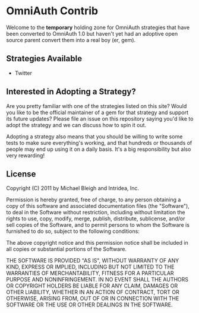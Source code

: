 # OmniAuth Contrib

Welcome to the **temporary** holding zone for OmniAuth strategies that
have been converted to OmniAuth 1.0 but haven't yet had an adoptive open
source parent convert them into a real boy (er, gem).

## Strategies Available

* Twitter

## Interested in Adopting a Strategy?

Are you pretty familiar with one of the strategies listed on this site?
Would you like to be the official maintainer of a gem for that strategy
and support its future updates? Please file an issue on this repository
saying you'd like to adopt the strategy and we can discuss how to spin
it out.

Adopting a strategy also means that you should be willing to write some
tests to make sure everything's working, and that hundreds or thousands
of people may end up using it on a daily basis. It's a big
responsibility but also very rewarding!

## License

Copyright (C) 2011 by Michael Bleigh and Intridea, Inc.

Permission is hereby granted, free of charge, to any person obtaining a copy
of this software and associated documentation files (the "Software"), to deal
in the Software without restriction, including without limitation the rights
to use, copy, modify, merge, publish, distribute, sublicense, and/or sell
copies of the Software, and to permit persons to whom the Software is
furnished to do so, subject to the following conditions:

The above copyright notice and this permission notice shall be included in
all copies or substantial portions of the Software.

THE SOFTWARE IS PROVIDED "AS IS", WITHOUT WARRANTY OF ANY KIND, EXPRESS OR
IMPLIED, INCLUDING BUT NOT LIMITED TO THE WARRANTIES OF MERCHANTABILITY,
FITNESS FOR A PARTICULAR PURPOSE AND NONINFRINGEMENT. IN NO EVENT SHALL THE
AUTHORS OR COPYRIGHT HOLDERS BE LIABLE FOR ANY CLAIM, DAMAGES OR OTHER
LIABILITY, WHETHER IN AN ACTION OF CONTRACT, TORT OR OTHERWISE, ARISING FROM,
OUT OF OR IN CONNECTION WITH THE SOFTWARE OR THE USE OR OTHER DEALINGS IN
THE SOFTWARE.
